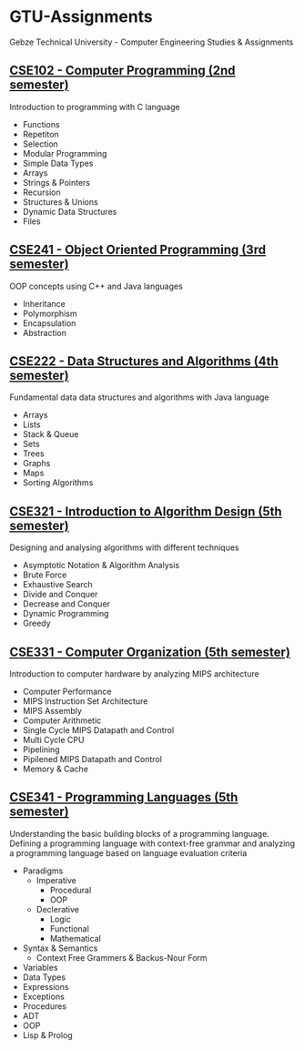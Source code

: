 # GTU-Assignments
Gebze Technical University - Computer Engineering Studies & Assignments 

## [CSE102 - Computer Programming (2nd semester)]()
Introduction to programming with C language
- Functions
- Repetiton
- Selection
- Modular Programming
- Simple Data Types
- Arrays
- Strings & Pointers
- Recursion
- Structures & Unions
- Dynamic Data Structures
- Files

## [CSE241 - Object Oriented Programming (3rd semester)]()
OOP concepts using C++ and Java languages
- Inheritance
- Polymorphism
- Encapsulation
- Abstraction

## [CSE222 - Data Structures and Algorithms (4th semester)]()
Fundamental data data structures and algorithms with Java language
- Arrays
- Lists
- Stack & Queue
- Sets
- Trees
- Graphs
- Maps
- Sorting Algorithms

## [CSE321 - Introduction to Algorithm Design (5th semester)]()
Designing and analysing algorithms with different techniques
- Asymptotic Notation & Algorithm Analysis
- Brute Force
- Exhaustive Search 
- Divide and Conquer
- Decrease and Conquer
- Dynamic Programming
- Greedy 

## [CSE331 - Computer Organization (5th semester)]()
Introduction to computer hardware by analyzing MIPS architecture
- Computer Performance
- MIPS Instruction Set Architecture
- MIPS Assembly
- Computer Arithmetic
- Single Cycle MIPS Datapath and Control
- Multi Cycle CPU
- Pipelining
- Pipilened MIPS Datapath and Control
- Memory & Cache

## [CSE341 - Programming Languages (5th semester)]()
Understanding the basic building blocks of a programming language. Defining a programming language with context-free grammar and analyzing a programming language based on language evaluation criteria
- Paradigms
    - Imperative
        - Procedural
        - OOP
    - Declerative
        - Logic
        - Functional
        - Mathematical
- Syntax & Semantics
    - Context Free Grammers & Backus-Nour Form
- Variables
- Data Types
- Expressions
- Exceptions
- Procedures
- ADT
- OOP
- Lisp & Prolog
